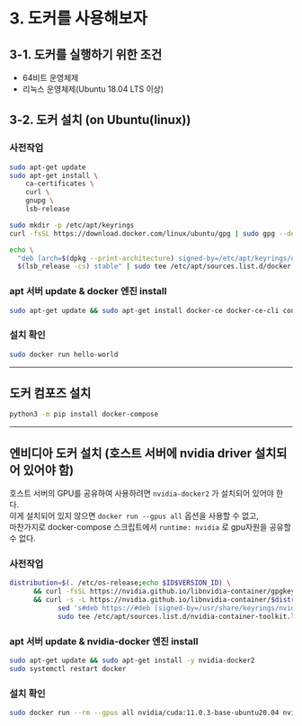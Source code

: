 # 3. 도커를 사용해보자

## 3-1. 도커를 실행하기 위한 조건
- 64비트 운영체제
- 리눅스 운영체제(Ubuntu 18.04 LTS 이상)

## 3-2. 도커 설치 (on Ubuntu(linux))
### 사전작업
```bash
sudo apt-get update
sudo apt-get install \
    ca-certificates \
    curl \
    gnupg \
    lsb-release
```

```bash
sudo mkdir -p /etc/apt/keyrings
curl -fsSL https://download.docker.com/linux/ubuntu/gpg | sudo gpg --dearmor -o /etc/apt/keyrings/docker.gpg
```

```bash
echo \
  "deb [arch=$(dpkg --print-architecture) signed-by=/etc/apt/keyrings/docker.gpg] https://download.docker.com/linux/ubuntu \
  $(lsb_release -cs) stable" | sudo tee /etc/apt/sources.list.d/docker.list > /dev/null
```

### apt 서버 update & docker 엔진 install
```bash
sudo apt-get update && sudo apt-get install docker-ce docker-ce-cli containerd.io docker-compose-plugin
```

### 설치 확인
```bash
sudo docker run hello-world
```

----

## 도커 컴포즈 설치
```bash
python3 -m pip install docker-compose
```

----

## 엔비디아 도커 설치 (호스트 서버에 nvidia driver 설치되어 있어야 함)
호스트 서버의 GPU를 공유하여 사용하려면 `nvidia-docker2` 가 설치되어 있어야 한다.  
이게 설치되어 있지 않으면 `docker run --gpus all` 옵션을 사용할 수 없고,  
마찬가지로 docker-compose 스크립트에서 `runtime: nvidia` 로 gpu자원을 공유할 수 없다.
  
### 사전작업
```bash
distribution=$(. /etc/os-release;echo $ID$VERSION_ID) \
      && curl -fsSL https://nvidia.github.io/libnvidia-container/gpgkey | sudo gpg --dearmor -o /usr/share/keyrings/nvidia-container-toolkit-keyring.gpg \
      && curl -s -L https://nvidia.github.io/libnvidia-container/$distribution/libnvidia-container.list | \
            sed 's#deb https://#deb [signed-by=/usr/share/keyrings/nvidia-container-toolkit-keyring.gpg] https://#g' | \
            sudo tee /etc/apt/sources.list.d/nvidia-container-toolkit.list
```
  
### apt 서버 update & nvidia-docker 엔진 install
```bash
sudo apt-get update && sudo apt-get install -y nvidia-docker2
sudo systemctl restart docker
```
  
### 설치 확인
```bash
sudo docker run --rm --gpus all nvidia/cuda:11.0.3-base-ubuntu20.04 nvidia-smi
```

